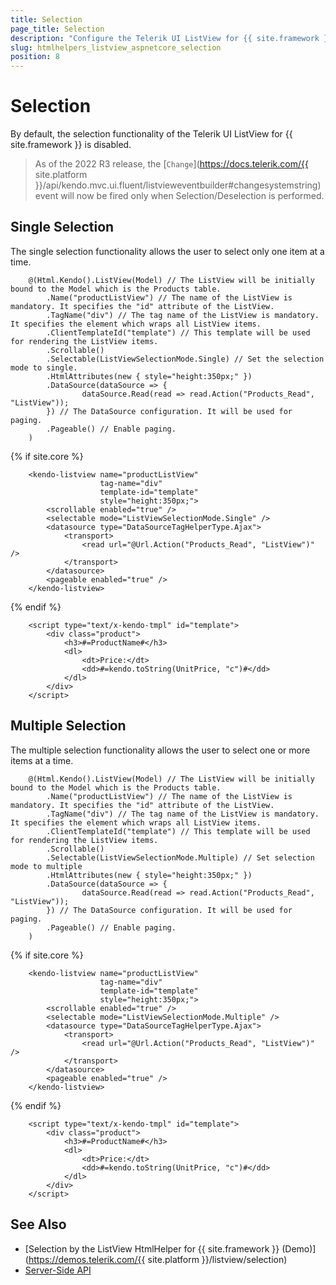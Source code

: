 ```yaml
---
title: Selection
page_title: Selection
description: "Configure the Telerik UI ListView for {{ site.framework }} to enable selection functionality."
slug: htmlhelpers_listview_aspnetcore_selection
position: 8
---
```


# Selection

By default, the selection functionality of the Telerik UI ListView for {{ site.framework }} is disabled.

> As of the 2022 R3 release, the [`Change`](https://docs.telerik.com/{{ site.platform }}/api/kendo.mvc.ui.fluent/listvieweventbuilder#changesystemstring) event will now be fired only when Selection/Deselection is performed.

## Single Selection

The single selection functionality allows the user to select only one item at a time.

```HtmlHelper
    @(Html.Kendo().ListView(Model) // The ListView will be initially bound to the Model which is the Products table.
        .Name("productListView") // The name of the ListView is mandatory. It specifies the "id" attribute of the ListView.
        .TagName("div") // The tag name of the ListView is mandatory. It specifies the element which wraps all ListView items.
        .ClientTemplateId("template") // This template will be used for rendering the ListView items.
        .Scrollable()
        .Selectable(ListViewSelectionMode.Single) // Set the selection mode to single.
        .HtmlAttributes(new { style="height:350px;" })
        .DataSource(dataSource => {
                dataSource.Read(read => read.Action("Products_Read", "ListView"));
        }) // The DataSource configuration. It will be used for paging.
        .Pageable() // Enable paging.
    )
```
{% if site.core %}
```TagHelper
    <kendo-listview name="productListView"
                    tag-name="div"
                    template-id="template"
                    style="height:350px;">
        <scrollable enabled="true" />
        <selectable mode="ListViewSelectionMode.Single" />
        <datasource type="DataSourceTagHelperType.Ajax">
            <transport>
                <read url="@Url.Action("Products_Read", "ListView")" />
            </transport>
        </datasource>
        <pageable enabled="true" />
    </kendo-listview>
```
{% endif %}
```Template
    <script type="text/x-kendo-tmpl" id="template">
        <div class="product">
            <h3>#=ProductName#</h3>
            <dl>
                <dt>Price:</dt>
                <dd>#=kendo.toString(UnitPrice, "c")#</dd>
            </dl>
        </div>
    </script>
```

## Multiple Selection

The multiple selection functionality allows the user to select one or more items at a time.

```HtmlHelper
    @(Html.Kendo().ListView(Model) // The ListView will be initially bound to the Model which is the Products table.
        .Name("productListView") // The name of the ListView is mandatory. It specifies the "id" attribute of the ListView.
        .TagName("div") // The tag name of the ListView is mandatory. It specifies the element which wraps all ListView items.
        .ClientTemplateId("template") // This template will be used for rendering the ListView items.
        .Scrollable()
        .Selectable(ListViewSelectionMode.Multiple) // Set selection mode to multiple
        .HtmlAttributes(new { style="height:350px;" })
        .DataSource(dataSource => {
                dataSource.Read(read => read.Action("Products_Read", "ListView"));
        }) // The DataSource configuration. It will be used for paging.
        .Pageable() // Enable paging.
    )
```
{% if site.core %}
```TagHelper
    <kendo-listview name="productListView"
                    tag-name="div"
                    template-id="template"
                    style="height:350px;">
        <scrollable enabled="true" />
        <selectable mode="ListViewSelectionMode.Multiple" />
        <datasource type="DataSourceTagHelperType.Ajax">
            <transport>
                <read url="@Url.Action("Products_Read", "ListView")" />
            </transport>
        </datasource>
        <pageable enabled="true" />
    </kendo-listview>
```
{% endif %}
```Template
    <script type="text/x-kendo-tmpl" id="template">
        <div class="product">
            <h3>#=ProductName#</h3>
            <dl>
                <dt>Price:</dt>
                <dd>#=kendo.toString(UnitPrice, "c")#</dd>
            </dl>
        </div>
    </script>
```

## See Also

* [Selection by the ListView HtmlHelper for {{ site.framework }} (Demo)](https://demos.telerik.com/{{ site.platform }}/listview/selection)
* [Server-Side API](/api/listview)
